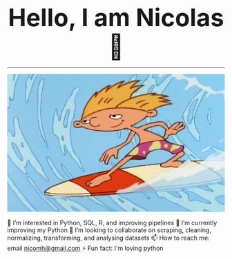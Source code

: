 

<div style="text-align: center; font-size: 4em; font-weight: bold;">
  Hello, I am Nicolas 👋
</div>

<hr>

<p align="center">
  <img src="https://github.com/NicMoHan/NicMoHan/blob/main/Hey%20Arnold%2090S%20GIF.gif?raw=true" width="800" alt="Arnold Surfer">
</p>


 👀 I’m interested in Python, SQL, R, and improving pipelines
 🌱 I’m currently improving my Python
 💞️ I’m looking to collaborate on scraping, cleaning, normalizing, transforming, and analysing datasets
 📫 How to reach me: email nicomh@gmail.com
 ⚡ Fun fact: I'm loving python

<!---
NicMoHan/NicMoHan is a ✨ special ✨ repository because its `README.md` (this file) appears on your GitHub profile.
You can click the Preview link to take a look at your changes.
--->

